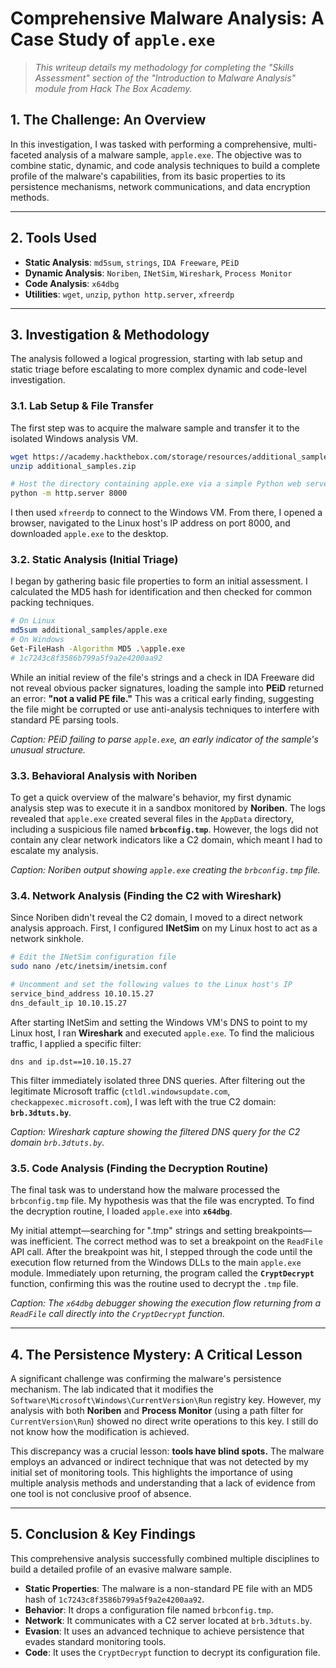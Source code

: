 
# Comprehensive Malware Analysis: A Case Study of `apple.exe`

> *This writeup details my methodology for completing the "Skills Assessment" section of the "Introduction to Malware Analysis" module from Hack The Box Academy.*

## 1. The Challenge: An Overview

In this investigation, I was tasked with performing a comprehensive, multi-faceted analysis of a malware sample, `apple.exe`. The objective was to combine static, dynamic, and code analysis techniques to build a complete profile of the malware's capabilities, from its basic properties to its persistence mechanisms, network communications, and data encryption methods.

---

## 2. Tools Used

* **Static Analysis**: `md5sum`, `strings`, `IDA Freeware`, `PEiD`
* **Dynamic Analysis**: `Noriben`, `INetSim`, `Wireshark`, `Process Monitor`
* **Code Analysis**: `x64dbg`
* **Utilities**: `wget`, `unzip`, `python http.server`, `xfreerdp`

---

## 3. Investigation & Methodology

The analysis followed a logical progression, starting with lab setup and static triage before escalating to more complex dynamic and code-level investigation.

### 3.1. Lab Setup & File Transfer

The first step was to acquire the malware sample and transfer it to the isolated Windows analysis VM.

```bash
wget https://academy.hackthebox.com/storage/resources/additional_samples.zip
unzip additional_samples.zip

# Host the directory containing apple.exe via a simple Python web server
python -m http.server 8000
````

I then used `xfreerdp` to connect to the Windows VM. From there, I opened a browser, navigated to the Linux host's IP address on port 8000, and downloaded `apple.exe` to the desktop.

### 3.2. Static Analysis (Initial Triage)

I began by gathering basic file properties to form an initial assessment. I calculated the MD5 hash for identification and then checked for common packing techniques.

```bash
# On Linux
md5sum additional_samples/apple.exe
# On Windows
Get-FileHash -Algorithm MD5 .\apple.exe
# 1c7243c8f3586b799a5f9a2e4200aa92
```

While an initial review of the file's strings and a check in IDA Freeware did not reveal obvious packer signatures, loading the sample into **PEiD** returned an error: **"not a valid PE file."** This was a critical early finding, suggesting the file might be corrupted or use anti-analysis techniques to interfere with standard PE parsing tools.

*Caption: PEiD failing to parse `apple.exe`, an early indicator of the sample's unusual structure.*

### 3.3. Behavioral Analysis with Noriben

To get a quick overview of the malware's behavior, my first dynamic analysis step was to execute it in a sandbox monitored by **Noriben**. The logs revealed that `apple.exe` created several files in the `AppData` directory, including a suspicious file named **`brbconfig.tmp`**. However, the logs did not contain any clear network indicators like a C2 domain, which meant I had to escalate my analysis.

*Caption: Noriben output showing `apple.exe` creating the `brbconfig.tmp` file.*

### 3.4. Network Analysis (Finding the C2 with Wireshark)

Since Noriben didn't reveal the C2 domain, I moved to a direct network analysis approach. First, I configured **INetSim** on my Linux host to act as a network sinkhole.

```bash
# Edit the INetSim configuration file
sudo nano /etc/inetsim/inetsim.conf

# Uncomment and set the following values to the Linux host's IP
service_bind_address 10.10.15.27
dns_default_ip 10.10.15.27
```

After starting INetSim and setting the Windows VM's DNS to point to my Linux host, I ran **Wireshark** and executed `apple.exe`. To find the malicious traffic, I applied a specific filter:

```
dns and ip.dst==10.10.15.27
```

This filter immediately isolated three DNS queries. After filtering out the legitimate Microsoft traffic (`ctldl.windowsupdate.com`, `checkappexec.microsoft.com`), I was left with the true C2 domain: **`brb.3dtuts.by`**.

*Caption: Wireshark capture showing the filtered DNS query for the C2 domain `brb.3dtuts.by`.*

### 3.5. Code Analysis (Finding the Decryption Routine)

The final task was to understand how the malware processed the `brbconfig.tmp` file. My hypothesis was that the file was encrypted. To find the decryption routine, I loaded `apple.exe` into **`x64dbg`**.

My initial attempt—searching for ".tmp" strings and setting breakpoints—was inefficient. The correct method was to set a breakpoint on the `ReadFile` API call. After the breakpoint was hit, I stepped through the code until the execution flow returned from the Windows DLLs to the main `apple.exe` module. Immediately upon returning, the program called the **`CryptDecrypt`** function, confirming this was the routine used to decrypt the `.tmp` file.

*Caption: The `x64dbg` debugger showing the execution flow returning from a `ReadFile` call directly into the `CryptDecrypt` function.*

-----

## 4\. The Persistence Mystery: A Critical Lesson

A significant challenge was confirming the malware's persistence mechanism. The lab indicated that it modifies the `Software\Microsoft\Windows\CurrentVersion\Run` registry key. However, my analysis with both **Noriben** and **Process Monitor** (using a path filter for `CurrentVersion\Run`) showed no direct write operations to this key. I still do not know how the modification is achieved.

This discrepancy was a crucial lesson: **tools have blind spots.** The malware employs an advanced or indirect technique that was not detected by my initial set of monitoring tools. This highlights the importance of using multiple analysis methods and understanding that a lack of evidence from one tool is not conclusive proof of absence.

-----

## 5\. Conclusion & Key Findings

This comprehensive analysis successfully combined multiple disciplines to build a detailed profile of an evasive malware sample.

  * **Static Properties**: The malware is a non-standard PE file with an MD5 hash of `1c7243c8f3586b799a5f9a2e4200aa92`.
  * **Behavior**: It drops a configuration file named `brbconfig.tmp`.
  * **Network**: It communicates with a C2 server located at `brb.3dtuts.by`.
  * **Evasion**: It uses an advanced technique to achieve persistence that evades standard monitoring tools.
  * **Code**: It uses the `CryptDecrypt` function to decrypt its configuration file.
